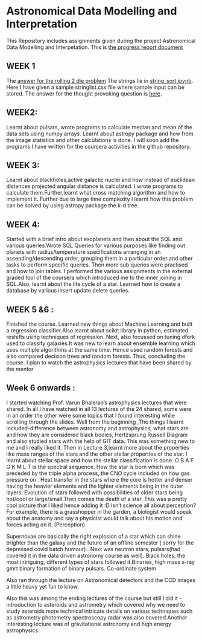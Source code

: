 # Astronomical Data Modelling and Interpretation
This Repository includes assignments given during the project Astronomical Data Modelling and Interpetation.
This is  [the progress report document]( https://docs.google.com/document/d/1X4FmYtGBDoHb6AEyv5qfevJUAJMuo6LhYjhUVn4sn3Q/edit?usp=sharing)  

## WEEK 1

The [answer for the rolling 2 die problem](https://github.com/ytterbium14/Astro-Data-Modelling-and-Intrepretation-Progress/blob/main/rolling2die.py) 
The strings lie in [string_sort.ipynb](https://github.com/ytterbium14/Astro-Data-Modelling-and-Intrepretation-Progress/blob/main/string_sort.py). Here I have given a sample stringlist.csv file where sample input can be stored.
The answer for the thought provoking question is [here](https://github.com/ytterbium14/Astro-Data-Modelling-and-Intrepretation-Progress/blob/main/answer.pdf).

## WEEK2:

Learnt about pulsars, wrote programs to calculate median and mean of the data sets using numpy arrays. Learnt about astropy package and how from the image statistics and other calculations is done. I will soon add the programs I have written for the coursera activities in the github repository.

## WEEK 3:

Learnt about blackholes,active galactic nuclei and how instead of euclidean distances projected angular distance is calculated. I wrote programs to calculate them.Further,learnt what cross matching algorithm and how to implement it. Further due to large time complexity I learnt how this problem can be solved by using astropy package the k-d tree.

## WEEK 4:
Started with a brief intro about exoplanets and then about the SQL and various queries.Wrote SQL Queries for various purposes like finding out planets with radius/temperature specifications arranging in an ascending/descending order, grouping them in a particular order and other tasks to perform specific queries.
Then more sub queries were practised and how to join tables. I performed the various assignments in the external graded tool of the coursera which introduced me to the inner joining in SQL.Also, learnt about the life cycle of a star. Learned how to create a database by various insert update delete queries.

## WEEK 5 &6 :
Finished the course. Learned new things about Machine Learning and built a regression classifier.Also learnt about scikit library in python, estimated reshifts  using techniques of regression. Next, also focussed on tuning dfork used to classify galaxies.It was new to learn about ensemble learning which uses multiple algorithms at the same time. Hence used random forests and also compared decision trees and random forests. Thus, concluding the course. I plan to watch the astrophysics lectures that have been shared by the mentor

## Week 6 onwards :

I started watching Prof. Varun Bhalerao’s astrophysics lectures that were shared. In all I have watched in all 13 lectures of the 24 shared, some were in an order the other were some topics that I found interesting while scrolling through the slides. Well from the beginning ,The things I learnt included-difference between astronomy and astrophysics, what stars are and how they are considered black bodies, Hertzsprung Russell Diagram and also studied stars with the help of GIT data. This was something new to me and I really liked it.
Then in Lecture 3,learnt more about the properties like mass ranges of the stars and the other stellar properties of the star. I learnt about stellar space and how the stellar classification is done. O B A F G K M L T is the spectral sequence. 
How the star is born which was preceded by the triple alpha process, the CNO cycle included on how gas pressure on . Heat transfer in the stars where the core is hotter and denser having the heavier elements and the lighter elements being in the outer layers. Evolution of stars followed with possibilities of older stars being hot/cool or large/small.Then comes the death of a star.
This was a pretty cool picture that I liked hence adding it :D
Isn’t science all about perception? For example, there is a grasshopper in the garden, a biologist would speak about the anatomy and say a physicist would talk about his motion and forces acting on it. (Perception)

Supernovae are basically the right explosion of a star which can shine brighter than the galaxy and the future of an offline semester ( sorry for the depressed covid batch humour) . Next was neutron stars, pulsars(had covered it in the data driven astronomy course as well). Black holes, the most intriguing, different types of stars followed it.Binaries, high mass x-ray gmrt binary formation of binary pulsars. Co-ordinate system

Also ran through the lecture on Astronomical detectors and the CCD images a little heavy yet fun to know.

Also this was among the ending lectures of the course but still I did it -introduction to asteroids and astrometry which covered why we need to study asteroids more technical intricate details on various techniques such as astrometry photometry spectroscopy radar was also covered.Another interesting lecture was of gravitational astronomy and high energy astrophysics.







